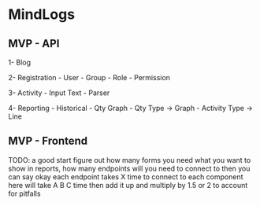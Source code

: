 MindLogs
==============

MVP - API
--------------
1- Blog

2- Registration
    - User
    - Group
    - Role
    - Permission

3- Activity
    - Input Text
    - Parser

4- Reporting
    - Historical
        - Qty Graph
            - Qty Type      -> Graph
            - Activity Type -> Line

MVP - Frontend
----------------
TODO: a good start figure out how many forms you need what you want to show in reports,
how many endpoints will you need to connect to then you can say okay each endpoint
takes X time to connect to each component here will take A B C time then add it up and multiply by 1.5 or 2 to account for pitfalls